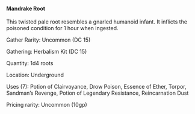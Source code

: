 #### Mandrake Root
This twisted pale root resembles a gnarled humanoid infant. It inflicts the poisoned condition for 1 hour when ingested.

Gather Rarity: Uncommon (DC 15)

Gathering: Herbalism Kit (DC 15)

Quantity: 1d4 roots

Location: Underground

Uses (7): Potion of Clairvoyance, Drow Poison, Essence of Ether, Torpor, Sandman’s Revenge, Potion of Legendary Resistance, Reincarnation Dust

Pricing rarity: Uncommon (10gp)